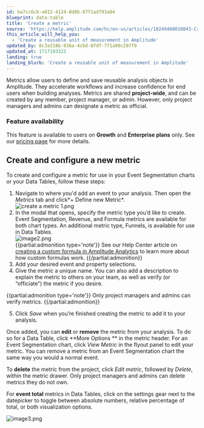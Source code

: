 ```yaml
---
id: ba7cc6cb-a012-4124-8d8b-87f1ad793a04
blueprint: data-table
title: 'Create a metric'
source: 'https://help.amplitude.com/hc/en-us/articles/10249480038043-Create-a-metric'
this_article_will_help_you:
  - 'Create a reusable unit of measurement in Amplitude'
updated_by: 0c3a318b-936a-4cbd-8fdf-771a90c297f0
updated_at: 1717103323
landing: true
landing_blurb: 'Create a reusable unit of measurement in Amplitude'
---
```

Metrics allow users to define and save reusable analysis objects in Amplitude. They accelerate workflows and increase confidence for end users when building analyses. Metrics are shared **project-wide**, and can be created by any member, project manager, or admin. However, only project managers and admins can designate a metric as official.

### Feature availability

This feature is available to users on **Growth** and **Enterprise plans** only. See our [pricing page](https://amplitude.com/pricing) for more details.

## Create and configure a new metric

To create and configure a metric for use in your Event Segmentation charts or your Data Tables, follow these steps:

1. Navigate to where you'd add an event to your analysis. Then open the *Metrics* tab and click*+ Define new Metric*.  
![create a metric 1.png](/output/img/data-tables/create-a-metric-1-png.png)
2. In the modal that opens, specify the metric type you’d like to create. Event Segmentation, Revenue, and Formula metrics are available for both chart types. An additional metric type, Funnels, is available for use in Data Tables.   
![image2.png](/output/img/data-tables/image2-png.png)  
{{partial:admonition type='note'}}
See our Help Center article on [creating a custom formula in Amplitude Analytics](/analytics/charts/event-segmentation/event-segmentation-custom-formulas) to learn more about how custom formulas work.
{{/partial:admonition}}
3. Add your desired event and property selections.
4. Give the metric a unique name. You can also add a description to explain the metric to others on your team, as well as verify (or “officiate”) the metric if you desire.

{{partial:admonition type='note'}}
Only project managers and admins can verify metrics.
{{/partial:admonition}}

5. Click *Save* when you’re finished creating the metric to add it to your analysis.

Once added, you can **edit** or **remove** the metric from your analysis. To do so for a Data Table, click **More Options ** in the metric header. For an Event Segmentation chart, click *View Metric* in the flyout panel to edit your metric. You can remove a metric from an Event Segmentation chart the same way you would a normal event.

To **delete** the metric from the project, click *Edit metric*, followed by *Delete*, within the metric drawer. Only project managers and admins can delete metrics they do not own.

For **event total** metrics in Data Tables, click on the settings gear next to the datepicker to toggle between absolute numbers, relative percentage of total, or both visualization options.

![image3.png](/output/img/data-tables/image3-png.png)